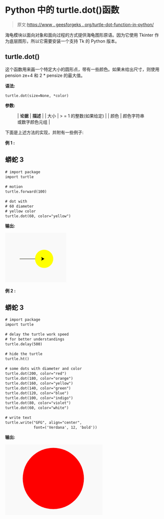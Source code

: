 # Python 中的 turtle.dot()函数

> 原文:[https://www . geesforgeks . org/turtle-dot-function-in-python/](https://www.geeksforgeeks.org/turtle-dot-function-in-python/)

海龟模块以面向对象和面向过程的方式提供海龟图形原语。因为它使用 Tkinter 作为底层图形，所以它需要安装一个支持 Tk 的 Python 版本。

## turtle.dot()

这个函数用来画一个特定大小的圆形点，带有一些颜色。如果未给出尺寸，则使用 pension ze+4 和 2 * pensize 的最大值。

**语法:**

```
turtle.dot(size=None, *color)

```

**参数:**

<figure class="table">

| **论据** | **描述** |
| 大小 | > = 1 的整数(如果给定) |
| 颜色 | 颜色字符串或数字颜色元组 |

</figure>

下面是上述方法的实现，并附有一些例子:

**例 1 :**

## 蟒蛇 3

```
# import package
import turtle

# motion
turtle.forward(100)

# dot with
# 60 diameter
# yellow color
turtle.dot(60, color="yellow")
```

**输出:**

![](img/a7fa0992c371ed85093c9cfd2ae3bf1f.png)

**例 2 :**

## 蟒蛇 3

```
# import package
import turtle

# delay the turtle work speed
# for better understandings
turtle.delay(500)

# hide the turtle
turtle.ht()

# some dots with diameter and color
turtle.dot(200, color="red")
turtle.dot(180, color="orange")
turtle.dot(160, color="yellow")
turtle.dot(140, color="green")
turtle.dot(120, color="blue")
turtle.dot(100, color="indigo")
turtle.dot(80, color="violet")
turtle.dot(60, color="white")

# write text
turtle.write("GFG", align="center",
             font=('Verdana', 12, 'bold'))
```

**输出:**

![](img/1ad19f4bbc2d2a688041318c24f6a233.png)